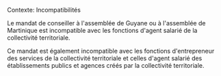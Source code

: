 Contexte: Incompatibilités

Le mandat de conseiller à l'assemblée de Guyane ou à l'assemblée de Martinique est incompatible avec les fonctions d'agent salarié de la collectivité territoriale.

Ce mandat est également incompatible avec les fonctions d'entrepreneur des services de la collectivité territoriale et celles d'agent salarié des établissements publics et agences créés par la collectivité territoriale.